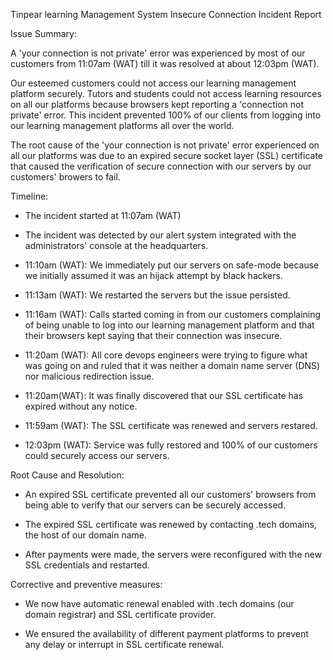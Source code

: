 Tinpear learning Management System Insecure Connection Incident Report

Issue Summary:

A 'your connection is not private' error was experienced by most of our
customers from 11:07am (WAT) till it was resolved at about 12:03pm (WAT).

Our esteemed customers could not access our learning management platform
securely. Tutors and students could not access learning resources on all
our platforms because browsers kept reporting a 'connection not private'
error. This incident prevented 100% of our clients from logging into our
learning management platforms all over the world.

The root cause of the 'your connection is not private' error experienced on 
all our platforms was due to an expired secure socket layer (SSL) certificate
that caused the verification of secure connection with our servers by our customers'
browers to fail.


Timeline:

* The incident started at 11:07am (WAT)

* The incident was detected by our alert system integrated with the administrators'
  console at the headquarters.

* 11:10am (WAT): We immediately put our servers on safe-mode because we initially assumed it was 
  an hijack attempt by black hackers.

* 11:13am (WAT): We restarted the servers but the issue persisted.

* 11:16am (WAT): Calls started coming in from our customers complaining of being unable to log into
  our learning management platform and that their browsers kept saying that their 
  connection was insecure.

* 11:20am (WAT): All core devops engineers were trying to figure what was going on and ruled that it was 
  neither a domain name server (DNS) nor malicious redirection issue.

* 11:20am(WAT): It was finally discovered that our SSL certificate has expired without any notice.

* 11:59am (WAT): The SSL certificate was renewed and servers restared.

* 12:03pm (WAT): Service was fully restored and 100% of our customers could securely access our servers.


Root Cause and Resolution:

* An expired SSL certificate prevented all our customers' browsers from being able to verify that our
  servers can be securely accessed.

* The expired SSL certificate was renewed by contacting .tech domains, the host of our domain name.

* After payments were made, the servers were reconfigured with the new SSL credentials and restarted.


Corrective and preventive measures:

* We now have automatic renewal enabled with .tech domains (our domain registrar) and SSL certificate
  provider.

* We ensured the availability of different payment platforms to prevent any delay or interrupt in SSL
  certificate renewal.


